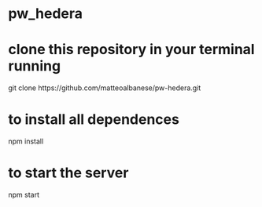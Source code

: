 # pw_hedera

# clone this repository in your terminal running 

<p>git clone https://github.com/matteoalbanese/pw-hedera.git</p> 

 
# to install all dependences
<p> npm install  </p>

# to start the server
 <p>npm start  </p> 
